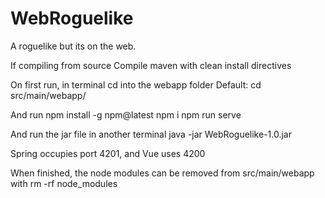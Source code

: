 # WebRoguelike

A roguelike but its on the web.

If compiling from source
Compile maven with clean install directives


On first run, in terminal cd into the webapp folder
Default:
cd src/main/webapp/ 

And run
npm install -g npm@latest 
npm i
npm run serve

And run the jar file in another terminal 
java -jar WebRoguelike-1.0.jar

Spring occupies port 4201, and Vue uses 4200


When finished, the node modules can be removed from src/main/webapp with
rm -rf node_modules